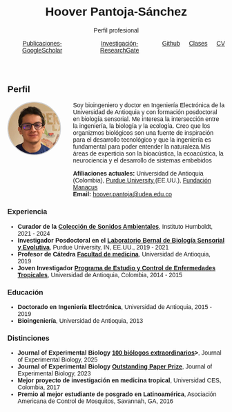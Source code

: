 <!DOCTYPE html>
<html lang="es">
<head>
  <meta charset="UTF-8">
  <meta name="viewport" content="width=device-width,initial-scale=1.0">
  <title>Hoover Pantoja - Perfil</title>
  <style>
    body { font-family: Arial, sans-serif; margin: 2em; }
    header { text-align: center; }
    nav ul { list-style: none; padding: 0; }
    nav li { margin-bottom: 1em; }
  </style>
</head>
<body>
  <header>
    <h1>Hoover Pantoja-Sánchez</h1>
    <p>Perfil profesional</p>
    <nav>
      <ul style="display: flex; justify-content: center; gap: 1.5em; list-style: none; margin: 1em 0; padding: 0;">
        <li><a href="https://scholar.google.com/citations?hl=es&user=P25cVk0AAAAJ&view_op=list_works&sortby=pubdate">Publicaciones-GoogleScholar</a></li>
        <li><a href="https://www.researchgate.net/profile/Hoover-Pantoja-Sanchez?ev=hdr_xprf">Investigación-ResearchGate</a></li>
        <li><a href="https://github.com/hooverpantoja">Github</a></li>
        <li><a href="classes/index.html">Clases</a></li>
        <li><a href="https://docs.google.com/document/d/169RXjrX9qdvuedMKvQ1fy9OIzpFIRpxa/edit?usp=sharing&ouid=104479509763680947324&rtpof=true&sd=true">CV</a></li>
      </ul>
    </nav>
  </header>
  <section id="cv">
    <h2>Perfil</h2>
    <div style="display: flex; align-items: flex-start; gap: 2em;">
      <div>
        <!-- Foto personal, reemplaza 'foto.jpg' por la ruta de tu imagen -->
        <img src="res/Photo face.jpeg" alt="Foto personal" style="width: 120px; height: 120px; object-fit: cover; border-radius: 50%; border: 2px solid #ccc;" />
      </div>
      <div style="flex: 1;">
        <p style="margin: 0;">Soy bioingeniero y doctor en Ingeniería Electrónica de la Universidad de Antioquia y con formación posdoctoral en biología sensorial. Me interesa la intersección entre la ingeniería, la biología y la ecología. Creo que los organizmos biológicos son una fuente de inspiración para el desarrollo tecnológico y que la ingeniería es fundamental para poder entender la naturaleza.Mis áreas de experticia son la bioacústica, la ecoacústica, la neurociencia y el desarrollo de sistemas embebidos</p>
        <div style="margin-top: 1em;">
          <strong>Afiliaciones actuales:</strong> Universidad de Antioquia (Colombia), <a href="https://bernal-lab.weebly.com/team.html">Purdue University </a> (EE.UU.), <a href="https://manacus.github.io/Manacus/">Fundación Manacus</a><br>
          <strong>Email:</strong> <a href="mailto:hoover.pantoja@udea.edu.co">hoover.pantoja@udea.edu.co</a>
        </div>
      </div>
    </div>
    <h3>Experiencia</h3>
    <ul>
      <li><strong>Curador de la <a href="https://colecciones.humboldt.org.co/sonidos/">Colección de Sonidos Ambientales</a></strong>, Instituto Humboldt, 2021 - 2024</li>
      <li><strong>Investigador Posdoctoral en el <a href="https://bernal-lab.weebly.com/team.html">Laboratorio Bernal de Biología Sensorial y Evolutiva</a></strong>, Purdue University, IN, EE.UU., 2019 - 2021</li>
      <li><strong>Profesor de Cátedra <a href="https://pecet-colombia.org/pecet/">Facultad de medicina</a></strong>, Universidad de Antioquia, 2019 </li>
      <li><strong>Joven Investigador <a href="https://pecet-colombia.org/pecet/">Programa de Estudio y Control de Enfermedades Tropicales</a></strong>, Universidad de Antioquia, Colombia, 2014 - 2015</li>
      <!-- Agrega más según sea necesario -->
    </ul>
    <h3>Educación</h3>
    <ul>
      <li><strong>Doctorado en Ingeniería Electrónica</strong>, Universidad de Antioquia, 2015 - 2019</li>
      <li><strong>Bioingeniería</strong>, Universidad de Antioquia, 2013</li>
      <!-- Agrega más según sea necesario -->
    </ul>
    <h3>Distinciones</h3>
    <ul>
      <li><strong>Journal of Experimental Biology <a href="https://www.biologists.com/100-years/100-biologists/">100 biólogos extraordinarios</a>></strong>, Journal of Experimental Biology, 2025</li>
      <li><strong>Journal of Experimental Biology <a href="https://journals.biologists.com/jeb/article/227/3/jeb247403/342993/Announcing-the-2023-Journal-of-Experimental">Outstanding Paper Prize</a></strong>, Journal of Experimental Biology, 2023</li>
      <li><strong>Mejor proyecto de investigación en medicina tropical</strong>, Universidad CES, Colombia, 2017</li>
      <li><strong>Premio al mejor estudiante de posgrado en Latinoamérica</strong>, Asociación Americana de Control de Mosquitos, Savannah, GA, 2016</li>
    </ul>
  </section>
</body>
</html>